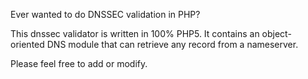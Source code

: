 Ever wanted to do DNSSEC validation in PHP?

This dnssec validator is written in 100% PHP5. It contains an object-oriented DNS module that can retrieve any record from a nameserver.

Please feel free to add or modify.